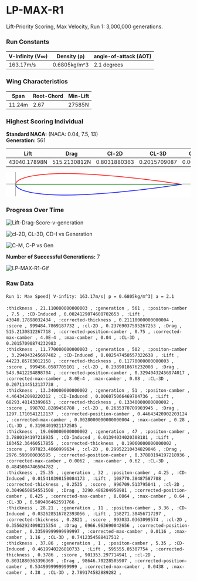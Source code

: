 # LP-MAX-R1  
Lift-Priority Scoring, Max Velocity, Run 1: 3,000,000 generations.
### Run Constants  
| V-Infinity (V∞) | Density (ρ) | angle-of-attack (AOT) |
|-----------------|-------------|----------------------|
| 163.17m/s       | 0.6805kg/m^3| 2.1 degrees          |
### Wing Characteristics  
| Span   | Root-Chord | Min-Lift |
|--------|------------|----------|
| 11.24m | 2.67       | 27585N   |
### Highest Scoring Individual  
**Standard NACA:** (NACA: 0.04, 7.5, 13)  
**Generation:** 561    

| Lift         | Drag        | Cl-2D         |CL-3D       |CD-Induced    |Score|
|--------------|------------ |---------------|------------|--------------|-----|
| 43040.17898N | 515.2130812N| 0.8031880363  |0.2015709087|0.002412907461|999484.7869|

![LP-MAX-R1-561](LP-Max-R1-img/LP-Max-Run-Gen561.png)

### Progress Over Time  

![Lift-Drag-Score-v-generation](https://docs.google.com/spreadsheets/d/e/2PACX-1vTCY-ZgJswZxZ2wHg70SCysg52iXBS9KCiMRhmkYokfgpuD-i0IVX3sFsi8B1J4ZdYKnEGhSytkkbGJ/pubchart?oid=1017235129&format=image)

![cl-2D, CL-3D, CD-I vs Generation](https://docs.google.com/spreadsheets/d/e/2PACX-1vTCY-ZgJswZxZ2wHg70SCysg52iXBS9KCiMRhmkYokfgpuD-i0IVX3sFsi8B1J4ZdYKnEGhSytkkbGJ/pubchart?oid=521304587&format=image)

![C-M, C-P vs Gen](https://docs.google.com/spreadsheets/d/e/2PACX-1vTCY-ZgJswZxZ2wHg70SCysg52iXBS9KCiMRhmkYokfgpuD-i0IVX3sFsi8B1J4ZdYKnEGhSytkkbGJ/pubchart?oid=1671771754&format=image)

**Number of Successful Generations:** 7

![LP-MAX-R1-Gif](https://media.giphy.com/media/l0CLV763woTIp5Hfa/giphy.gif)

### Raw Data  
``` CSV
Run 1: Max Speed| V-infity: 163.17m/s| p = 0.6805kg/m^3| a = 2.1

:thickness , 21.110000000000003 , :generation , 561 , :positon-camber , 7.5 , :CD-Induced , 0.0024129074608702653 , :Lift , 43040.17898032434 , :corrected-thickness , 0.21110000000000004 , :score , 999484.7869187732 , :cl-2D , 0.23769037595267253 , :Drag , 515.2130812267718 , :corrected-position-camber , 0.75 , :corrected-max-camber , 4.0E-4 , :max-camber , 0.04 , :CL-3D , 0.20157090874232983 ,
:thickness , 11.770000000000003 , :generation , 502 , :positon-camber , 3.294043245697402 , :CD-Induced , 0.002547450557322638 , :Lift , 44223.85703012158 , :corrected-thickness , 0.11770000000000003 , :score , 999456.0587705101 , :cl-2D , 0.2389018676232008 , :Drag , 543.9412294898704 , :corrected-position-camber , 0.32940432456974017 , :corrected-max-camber , 8.0E-4 , :max-camber , 0.08 , :CL-3D , 0.2071144512137738 ,
:thickness , 13.340000000000002 , :generation , 51 , :positon-camber , 4.464342090220312 , :CD-Induced , 0.006075066469704736 , :Lift , 68293.48143399663 , :corrected-thickness , 0.13340000000000002 , :score , 998702.8289458788 , :cl-2D , 0.2635370709903945 , :Drag , 1297.1710541212137 , :corrected-position-camber , 0.44643420902203124 , :corrected-max-camber , 0.0028000000000000004 , :max-camber , 0.28 , :CL-3D , 0.3198401921172585 ,
:thickness , 19.060000000000002 , :generation , 47 , :positon-camber , 3.7880194197218935 , :CD-Induced , 0.01394034020308181 , :Lift , 103452.36460517855 , :corrected-thickness , 0.19060000000000002 , :score , 997023.4060999634 , :cl-2D , 0.29952210434829046 , :Drag , 2976.593900036595 , :corrected-position-camber , 0.37880194197218936 , :corrected-max-camber , 0.0062 , :max-camber , 0.62 , :CL-3D , 0.4845004746504782 ,
:thickness , 25.35 , :generation , 32 , :positon-camber , 4.25 , :CD-Induced , 0.015410398150084173 , :Lift , 108770.38487587708 , :corrected-thickness , 0.2535 , :score , 996709.513795041 , :cl-2D , 0.3049650854551508 , :Drag , 3290.486204958981 , :corrected-position-camber , 0.425 , :corrected-max-camber , 0.0064 , :max-camber , 0.64 , :CL-3D , 0.509406462591766 ,
:thickness , 28.21 , :generation , 11 , :positon-camber , 3.36 , :CD-Induced , 0.032628516782393056 , :Lift , 158271.38456717297 , :corrected-thickness , 0.2821 , :score , 993033.0363099574 , :cl-2D , 0.35562924098215354 , :Drag , 6966.963690042656 , :corrected-position-camber , 0.33599999999999997 , :corrected-max-camber , 0.0116 , :max-camber , 1.16 , :CL-3D , 0.7412354588417512 ,
:thickness , 37.86 , :generation , 1 , :positon-camber , 5.35 , :CD-Induced , 0.4619940226810733 , :Lift , 595555.05307754 , :corrected-thickness , 0.3786 , :score , 901353.297714941 , :cl-2D , 0.8031880363396369 , :Drag , 98646.70228505907 , :corrected-position-camber , 0.5349999999999999 , :corrected-max-camber , 0.0438 , :max-camber , 4.38 , :CL-3D , 2.789174582889282 ,
```
